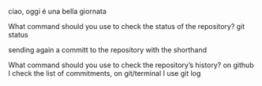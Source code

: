 ciao,
 oggi é una bella giornata 

What command should you use to check the status of the repository?
git status

sending again a committ to the repository with the shorthand

What command should you use to check the repository’s history? 
on github I check the list of commitments, on git/terminal I use git log 
